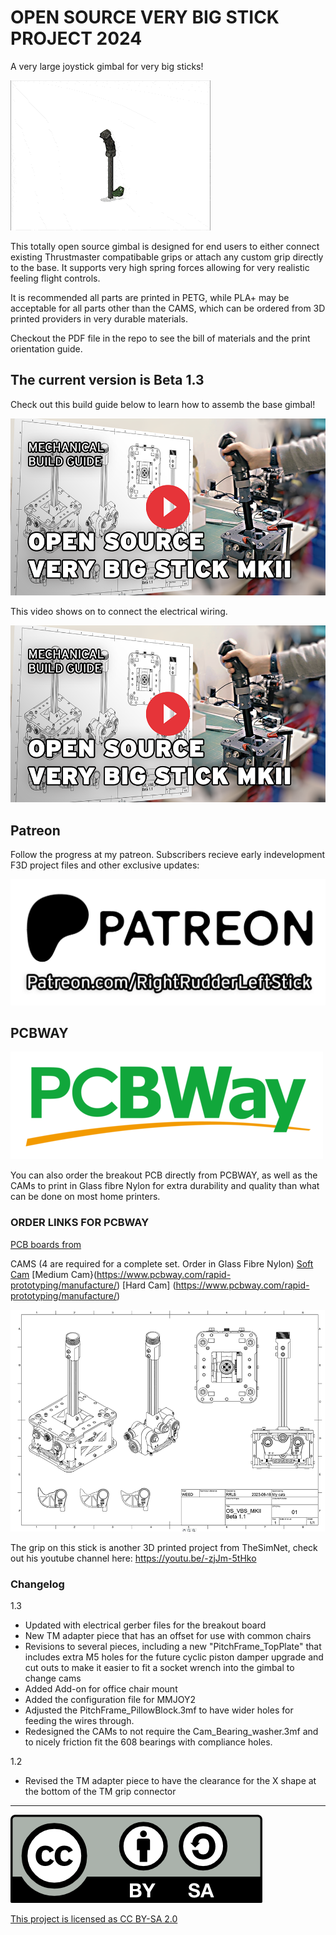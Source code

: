 # OPEN SOURCE VERY BIG STICK PROJECT 2024
A very large joystick gimbal for very big sticks!

![Screenshot](OSVBS_timelapse.gif)

This totally open source gimbal is designed for end users to either connect existing Thrustmaster compatibable grips or attach any custom grip directly to the base. It supports very high spring forces allowing for very realistic feeling flight controls.

It is recommended all parts are printed in PETG, while PLA+ may be acceptable for all parts other than the CAMS, which can be ordered from 3D printed providers in very durable materials.

Checkout the PDF file in the repo to see the bill of materials and the print orientation guide. 

## The current version is Beta 1.3

Check out this build guide below to learn how to assemb the base gimbal!

[![Watch the video](thumbnail.png)](https://www.youtube.com/watch?v=IdYbF5dOYag)

This video shows on to connect the electrical wiring.

[![Watch the video](thumbnail.png)](https://www.youtube.com/watch?v=IdYbF5dOYag)

## Patreon
Follow the progress at my patreon. Subscribers recieve early indevelopment F3D project files and other exclusive updates:

[![Link to patreon](PatreonLogo.png)](https://www.patreon.com/RightRudderLeftStick)


## PCBWAY

[![Screenshot](PCBWAY.png)](https://www.pcbway.com/)

You can also order the breakout PCB directly from PCBWAY, as well as the CAMs to print in Glass fibre Nylon for extra durability and quality than what can be done on most home printers.

### ORDER LINKS FOR PCBWAY
[PCB boards from](https://www.pcbway.com/rapid-prototyping/manufacture/)

CAMS (4 are required for a complete set. Order in Glass Fibre Nylon)
[Soft Cam](https://www.pcbway.com/rapid-prototyping/manufacture/)
[Medium Cam}(https://www.pcbway.com/rapid-prototyping/manufacture/)
[Hard Cam] (https://www.pcbway.com/rapid-prototyping/manufacture/)



![Screenshot](HeaderImage.PNG)

The grip on this stick is another 3D printed project from TheSimNet, check out his youtube channel here:
https://youtu.be/-zjJm-5tHko


### Changelog

1.3
- Updated with electrical gerber files for the breakout board
- New TM adapter piece that has an offset for use with common chairs
- Revisions to several pieces, including a new "PitchFrame_TopPlate" that includes extra M5 holes for the future cyclic piston damper upgrade and cut outs to make it easier to fit a socket wrench into the gimbal to change cams
- Added Add-on for office chair mount
- Added the configuration file for MMJOY2
- Adjusted the PitchFrame_PillowBlock.3mf to have wider holes for feeding the wires through.
- Redesigned the CAMs to not require the Cam_Bearing_washer.3mf and to nicely friction fit the 608 bearings with compliance holes.



1.2
- Revised the TM adapter piece to have the clearance for the X shape at the bottom of the TM grip connector

---

![Screenshot](by-sa.png)

[This project is licensed as CC BY-SA 2.0](https://creativecommons.org/licenses/by-sa/2.0/)
